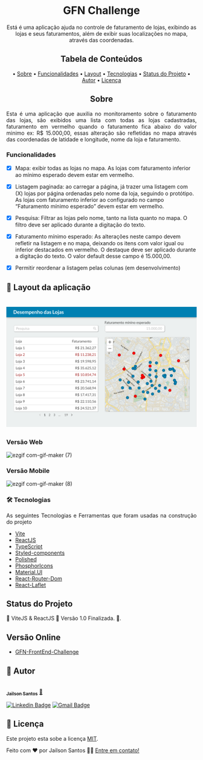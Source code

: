 <h1 align="center">GFN Challenge</h1>

<p align="center">
  Está é uma aplicação ajuda no controle de faturamento de lojas, exibindo as lojas e seus faturamentos, além de exibir suas localizações no mapa, através das coordenadas.
</p>

<h2 align="center">Tabela de Conteúdos</h2>
<p align="center">
  • <a href="#sobre">Sobre</a>
  • <a href="#funcionalidades">Funcionalidades</a>
  • <a href="#layout">Layout</a>
  • <a href="#tecnologias">Tecnologias</a> 
  • <a href="#status">Status do Projeto</a> 
  • <a href="#autor">Autor</a>
  • <a href="#licenca">Licença</a>
</p>

<h2 align="center" id="sobre">Sobre</h2>
<p align="justify">Esta é uma aplicação que auxilia no monitoramento sobre o faturamento das lojas, são exibidos uma lista com todas as lojas cadastradas, faturamento em vermelho quando o faturamento fica abaixo do valor minimo ex: R$ 15.000,00, essas alteração são refletidas no mapa através das coordenadas de latidade e longitude, nome da loja e faturamento.</p>

<h3 align="left" id="funcionalidades">Funcionalidades</h3>

- [x] Mapa: exibir todas as lojas no mapa. As lojas com faturamento inferior ao mínimo
esperado devem estar em vermelho.
- [x] Listagem paginada: ao carregar a página, já trazer uma listagem com (X) lojas por
página ordenadas pelo nome da loja, seguindo o protótipo. As lojas com faturamento
inferior ao configurado no campo “Faturamento mínimo esperado” devem estar em
vermelho.
- [x] Pesquisa: Filtrar as lojas pelo nome, tanto na lista quanto no mapa. O filtro deve ser
aplicado durante a digitação do texto.
- [x] Faturamento mínimo esperado: As alterações neste campo devem refletir na listagem
e no mapa, deixando os itens com valor igual ou inferior destacados em vermelho. O
destaque deve ser aplicado durante a digitação do texto. O valor default desse campo é
15.000,00.
- [x] Permitir reordenar a listagem pelas colunas (em desenvolvimento)


<h2 align="left" id="layout">🎨 Layout da aplicação</h2>
<h1 align="center">
  <img alt="GFN Challenge" title="GFN Challenge" src="./src/assets/prototipo.png" />
</h1>

<h3 align="left" id="layout">Versão Web</h3>

![ezgif com-gif-maker (7)](https://user-images.githubusercontent.com/11697713/183756906-b7fecc3b-ce5c-4dc5-8480-0be35fc743ae.gif)

<h3 align="left" id="layout">Versão Mobile</h3>

![ezgif com-gif-maker (8)](https://user-images.githubusercontent.com/11697713/183758264-25cf8bef-0dfa-44de-ad26-92468fb575c8.gif)

<h3 align="left" id="tecnologias">🛠 Tecnologias</h3>
<p align="justify">As seguintes Tecnologias e Ferramentas que foram usadas na construção do projeto</p>

- [Vite](https://vitejs.dev/)
- [ReactJS](https://pt-br.reactjs.org/)
- [TypeScript](https://www.typescriptlang.org/)
- [Styled-components](https://styled-components.com/)
- [Polished](https://www.npmjs.com/package/polished)
- [PhosphorIcons](https://phosphoricons.com/)
- [Material.UI](https://mui.com/pt/)
- [React-Router-Dom](https://v5.reactrouter.com/web/guides/quick-start)
- [React-Laflet](https://react-leaflet.js.org/docs)

<h2 align="left" id="status">Status do Projeto</h2>
<p align="left"> 🚧  ViteJS & ReactJS 🚀 Versão 1.0 Finalizada.  🚧.</p>

<h2 align="left" id="link-online">Versão Online</h2>

- [GFN-FrontEnd-Challenge](https://gfn-frontend-challenge.vercel.app/)

<h2 align="left" id="autor">🦸 Autor</h2>
<a href="https://github.com/JailsonSantos">
 <img style="border-radius: 50%;" src="https://avatars.githubusercontent.com/u/11697713?s=96&v=4" width="100px;" alt=""/>
 <br />
 <sub><b>Jailson Santos</b></sub></a> <a href="https://www.linkedin.com/in/jailson-santos-726395104/" title="Jailson Santos">🚀</a>
 <br />

[![Linkedin Badge](https://img.shields.io/badge/-Jailson-blue?style=flat-square&logo=Linkedin&logoColor=white&link=https://www.linkedin.com/in/jailson-santos-726395104/)](https://www.linkedin.com/in/jailson-santos-726395104/) 
[![Gmail Badge](https://img.shields.io/badge/-jailson.ads007@gmail.com-c14438?style=flat-square&logo=Gmail&logoColor=white&link=mailto:jailson.ads007@gmail.com)](mailto:jailson.ads007@gmail.com)


<h2 align="left" id="licenca">📝 Licença</h2>

Este projeto esta sobe a licença [MIT](./LICENSE).

Feito com ❤️ por Jailson Santos 👋🏽 [Entre em contato!](https://www.linkedin.com/in/jailson-santos-726395104/)